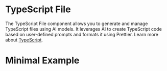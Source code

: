 # TypeScript File

The TypeScript File component allows you to generate and manage TypeScript files using AI models. It leverages AI to create TypeScript code based on user-defined prompts and formats it using Prettier. Learn more about [TypeScript](https://www.typescriptlang.org/).

# Minimal Example